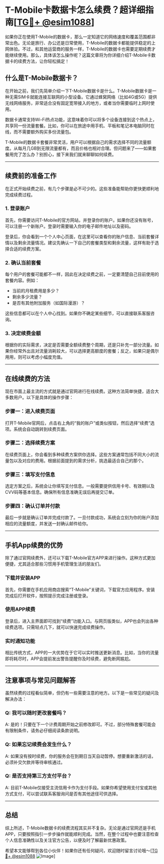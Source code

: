 # T-Mobile卡数据卡怎么续费？超详细指南[[TG💪+ @esim1088](https://t.me/s/esim1088)]

如果你正在使用T-Mobile的数据卡，那么一定知道它的网络速度和覆盖范围都非常出色。无论是旅行、办公还是日常使用，T-Mobile的数据卡都能提供稳定的上网体验。不过，和其他运营商的服务一样，T-Mobile的数据卡也需要定期续费才能继续使用。那么，具体该怎么操作呢？这篇文章将为你详细介绍T-Mobile卡数据卡的续费方法，让你轻松搞定！

## 什么是T-Mobile数据卡？

在开始之前，我们先简单介绍一下T-Mobile数据卡是什么。T-Mobile数据卡是一种无需SIM卡就能连接互联网的小型设备。它通过蜂窝网络（比如4G或5G）提供无线网络服务，非常适合没有固定宽带接入的地方，或者当你需要临时上网时使用。

数据卡通常支持Wi-Fi热点功能，这意味着你可以将多个设备连接到这个热点上，共享同一份流量套餐。比如，你可以在旅途中用手机、平板和笔记本电脑同时在线，而不需要额外购买多份流量包。

T-Mobile的数据卡套餐非常灵活，用户可以根据自己的需求选择不同的流量额度。从每月几GB到无限流量都有，而且价格也相对合理。但问题来了——如果套餐用完了怎么办？别担心，接下来我们就来聊聊如何续费。

---

## 续费前的准备工作

在正式开始续费之前，有几个步骤是必不可少的。这些准备能帮助你更快更顺利地完成续费过程。

### 1. 登录账户
首先，你需要访问T-Mobile的官方网站，并登录你的账户。如果你还没有账号，可以注册一个新账户。登录时需要输入你的电子邮件地址以及密码。

登录后，你会看到一个个人中心页面，在这里可以查看你的账户信息、当前套餐详情以及剩余流量情况。建议先确认一下自己的套餐类型和剩余流量，这样有助于选择合适的续费方案。

### 2. 确认当前套餐
每个用户的套餐可能都不一样，因此在决定续费之前，一定要清楚自己目前使用的套餐内容。例如：
- 当前的月租费用是多少？
- 剩余多少流量？
- 是否有其他附加服务（如国际漫游）？

这些信息都可以在个人中心找到。如果你不确定某些细节，可以直接联系客服咨询。

### 3. 决定续费金额
根据你的实际需求，决定是否需要全额续费整个周期，还是只补充一部分流量。如果你经常外出且对流量消耗较大，可以选择更高额度的套餐；反之，如果只是偶尔用用，则可以考虑小幅度充值。

---

## 在线续费的方法

现在市面上最主流的方式就是通过官网进行在线续费。这种方法简单快捷，适合大多数用户。以下是具体的操作步骤：

### 步骤一：进入续费页面
打开T-Mobile官网后，点击右上角的“我的账户”或类似按钮，然后选择“续费”选项。系统会自动跳转到续费页面。

### 步骤二：选择续费方案
在续费页面上，你会看到多种续费方案供你选择。这些方案通常包括不同大小的流量包以及对应的费用。根据前面提到的需求分析，挑选最适合自己的那个。

### 步骤三：填写支付信息
选定方案之后，系统会让你填写支付信息。一般需要提供信用卡号、有效期以及CVV码等基本信息。确保所有信息准确无误后再提交订单。

### 步骤四：确认订单并付款
最后一步就是确认订单并完成付款了。一旦付款成功，系统会立刻为你的账户添加相应的流量额度，并发送一封确认邮件给你。

---

## 手机App续费的优势

除了通过官网续费外，还可以下载T-Mobile官方APP来进行操作。这种方式更加便捷，尤其适合那些习惯用手机管理生活的朋友们。

### 下载并安装APP
首先，你需要在手机应用商店搜索“T-Mobile”关键词，下载官方应用程序。安装完成后打开软件，按照提示完成注册或登录。

### 使用APP续费
登录后，进入主界面即可找到“续费”功能入口。与网页版类似，APP也会列出各种续费选项。只需轻点几下，就可以快速完成续费操作。

### 实时通知功能
相比传统方式，APP的一大优势在于它可以实时推送更新消息。比如，当你的流量即将耗尽时，APP会提前发出警告提醒你及时续费，避免断网尴尬。

---

## 注意事项与常见问题解答

虽然续费的过程看似简单，但仍有一些需要注意的地方。以下是一些常见的疑问及解决办法：

### Q: 我可以随时更改套餐吗？
A: 是的！只要在下一个计费周期开始之前修改即可。不过，部分特殊套餐可能会有限制条件，请务必仔细阅读条款说明。

### Q: 如果忘记续费会发生什么？
A: 如果没有按时续费，你的服务会在到期日当天自动暂停。想要重新激活的话，必须补交欠款并等待审核通过。

### Q: 是否支持第三方支付平台？
A: 目前T-Mobile仅接受主流信用卡作为支付手段。如果你希望使用支付宝或其他方式支付，可以尝试联系客服询问是否有其他途径可供选择。

---

## 总结

综上所述，T-Mobile数据卡的续费流程其实并不复杂。无论是通过官网还是手机APP，只要按照指引一步步操作就能顺利完成。当然，在整个过程中也要注意检查个人信息准确性以及关注官方公告，以便及时了解最新优惠政策。

希望本文能够帮到各位小伙伴！如果你还有任何疑问，欢迎随时留言讨论哦～[[TG💪+ @esim1088](https://t.me/s/esim1088) ![Image](https://i.postimg.cc/4NQfJmqS/Snipaste-2025-05-13-00-14-12.png)]